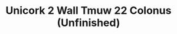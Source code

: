 ---
title: Unicork 2 Wall Tmuw 22 Colonus (Unfinished)
designer: To Market
image_primary: img/COLONUS_WALL%20(NAT%20UNFINISHED)_DSC_3282_j.jpg
href: https://www.tomkt.com/unicork-2-swatches
description: "11.82%22%20x%2023.63%22%20TILES"
tags: 
  - to-market
  - cork-flooring
category: cork-flooring
subtitle: 
manufacturer: ToMarket
slug: /manufacturers/to-market/cork-flooring/to-market-unicork-2-wall-tmuw-22-colonus-unfinished
---